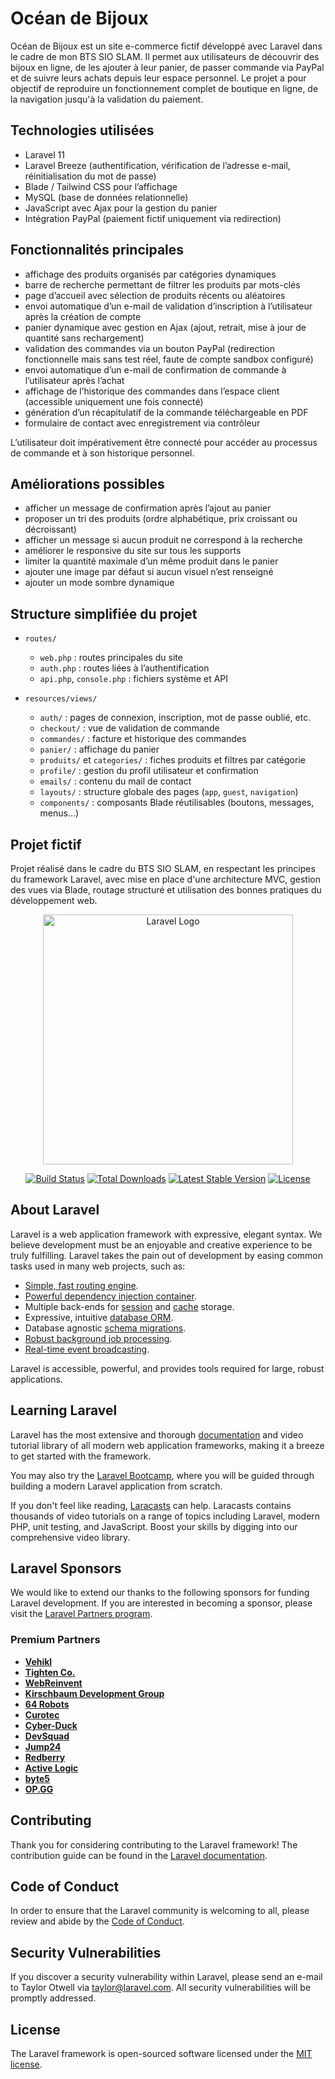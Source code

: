# Océan de Bijoux

Océan de Bijoux est un site e-commerce fictif développé avec Laravel dans le cadre de mon BTS SIO SLAM. Il permet aux utilisateurs de découvrir des bijoux en ligne, de les ajouter à leur panier, de passer commande via PayPal et de suivre leurs achats depuis leur espace personnel. Le projet a pour objectif de reproduire un fonctionnement complet de boutique en ligne, de la navigation jusqu'à la validation du paiement.

## Technologies utilisées

- Laravel 11  
- Laravel Breeze (authentification, vérification de l’adresse e-mail, réinitialisation du mot de passe)  
- Blade / Tailwind CSS pour l’affichage  
- MySQL (base de données relationnelle)  
- JavaScript avec Ajax pour la gestion du panier  
- Intégration PayPal (paiement fictif uniquement via redirection)

## Fonctionnalités principales

- affichage des produits organisés par catégories dynamiques  
- barre de recherche permettant de filtrer les produits par mots-clés  
- page d’accueil avec sélection de produits récents ou aléatoires  
- envoi automatique d’un e-mail de validation d’inscription à l’utilisateur après la création de compte  
- panier dynamique avec gestion en Ajax (ajout, retrait, mise à jour de quantité sans rechargement)  
- validation des commandes via un bouton PayPal (redirection fonctionnelle mais sans test réel, faute de compte sandbox configuré)  
- envoi automatique d’un e-mail de confirmation de commande à l’utilisateur après l’achat  
- affichage de l’historique des commandes dans l’espace client (accessible uniquement une fois connecté)  
- génération d’un récapitulatif de la commande téléchargeable en PDF  
- formulaire de contact avec enregistrement via contrôleur  

L’utilisateur doit impérativement être connecté pour accéder au processus de commande et à son historique personnel.

## Améliorations possibles

- afficher un message de confirmation après l’ajout au panier  
- proposer un tri des produits (ordre alphabétique, prix croissant ou décroissant)  
- afficher un message si aucun produit ne correspond à la recherche  
- améliorer le responsive du site sur tous les supports  
- limiter la quantité maximale d’un même produit dans le panier  
- ajouter une image par défaut si aucun visuel n’est renseigné  
- ajouter un mode sombre dynamique

## Structure simplifiée du projet

- `routes/`  
  - `web.php` : routes principales du site  
  - `auth.php` : routes liées à l’authentification  
  - `api.php`, `console.php` : fichiers système et API  

- `resources/views/`  
  - `auth/` : pages de connexion, inscription, mot de passe oublié, etc.  
  - `checkout/` : vue de validation de commande  
  - `commandes/` : facture et historique des commandes  
  - `panier/` : affichage du panier  
  - `produits/` et `categories/` : fiches produits et filtres par catégorie  
  - `profile/` : gestion du profil utilisateur et confirmation  
  - `emails/` : contenu du mail de contact  
  - `layouts/` : structure globale des pages (`app`, `guest`, `navigation`)  
  - `components/` : composants Blade réutilisables (boutons, messages, menus...)

## Projet fictif

Projet réalisé dans le cadre du BTS SIO SLAM, en respectant les principes du framework Laravel, avec mise en place d'une architecture MVC, gestion des vues via Blade, routage structuré et utilisation des bonnes pratiques du développement web.


<p align="center"><a href="https://laravel.com" target="_blank"><img src="https://raw.githubusercontent.com/laravel/art/master/logo-lockup/5%20SVG/2%20CMYK/1%20Full%20Color/laravel-logolockup-cmyk-red.svg" width="400" alt="Laravel Logo"></a></p>

<p align="center">
<a href="https://github.com/laravel/framework/actions"><img src="https://github.com/laravel/framework/workflows/tests/badge.svg" alt="Build Status"></a>
<a href="https://packagist.org/packages/laravel/framework"><img src="https://img.shields.io/packagist/dt/laravel/framework" alt="Total Downloads"></a>
<a href="https://packagist.org/packages/laravel/framework"><img src="https://img.shields.io/packagist/v/laravel/framework" alt="Latest Stable Version"></a>
<a href="https://packagist.org/packages/laravel/framework"><img src="https://img.shields.io/packagist/l/laravel/framework" alt="License"></a>
</p>

## About Laravel

Laravel is a web application framework with expressive, elegant syntax. We believe development must be an enjoyable and creative experience to be truly fulfilling. Laravel takes the pain out of development by easing common tasks used in many web projects, such as:

- [Simple, fast routing engine](https://laravel.com/docs/routing).
- [Powerful dependency injection container](https://laravel.com/docs/container).
- Multiple back-ends for [session](https://laravel.com/docs/session) and [cache](https://laravel.com/docs/cache) storage.
- Expressive, intuitive [database ORM](https://laravel.com/docs/eloquent).
- Database agnostic [schema migrations](https://laravel.com/docs/migrations).
- [Robust background job processing](https://laravel.com/docs/queues).
- [Real-time event broadcasting](https://laravel.com/docs/broadcasting).

Laravel is accessible, powerful, and provides tools required for large, robust applications.

## Learning Laravel

Laravel has the most extensive and thorough [documentation](https://laravel.com/docs) and video tutorial library of all modern web application frameworks, making it a breeze to get started with the framework.

You may also try the [Laravel Bootcamp](https://bootcamp.laravel.com), where you will be guided through building a modern Laravel application from scratch.

If you don't feel like reading, [Laracasts](https://laracasts.com) can help. Laracasts contains thousands of video tutorials on a range of topics including Laravel, modern PHP, unit testing, and JavaScript. Boost your skills by digging into our comprehensive video library.

## Laravel Sponsors

We would like to extend our thanks to the following sponsors for funding Laravel development. If you are interested in becoming a sponsor, please visit the [Laravel Partners program](https://partners.laravel.com).

### Premium Partners

- **[Vehikl](https://vehikl.com/)**
- **[Tighten Co.](https://tighten.co)**
- **[WebReinvent](https://webreinvent.com/)**
- **[Kirschbaum Development Group](https://kirschbaumdevelopment.com)**
- **[64 Robots](https://64robots.com)**
- **[Curotec](https://www.curotec.com/services/technologies/laravel/)**
- **[Cyber-Duck](https://cyber-duck.co.uk)**
- **[DevSquad](https://devsquad.com/hire-laravel-developers)**
- **[Jump24](https://jump24.co.uk)**
- **[Redberry](https://redberry.international/laravel/)**
- **[Active Logic](https://activelogic.com)**
- **[byte5](https://byte5.de)**
- **[OP.GG](https://op.gg)**

## Contributing

Thank you for considering contributing to the Laravel framework! The contribution guide can be found in the [Laravel documentation](https://laravel.com/docs/contributions).

## Code of Conduct

In order to ensure that the Laravel community is welcoming to all, please review and abide by the [Code of Conduct](https://laravel.com/docs/contributions#code-of-conduct).

## Security Vulnerabilities

If you discover a security vulnerability within Laravel, please send an e-mail to Taylor Otwell via [taylor@laravel.com](mailto:taylor@laravel.com). All security vulnerabilities will be promptly addressed.

## License

The Laravel framework is open-sourced software licensed under the [MIT license](https://opensource.org/licenses/MIT).

